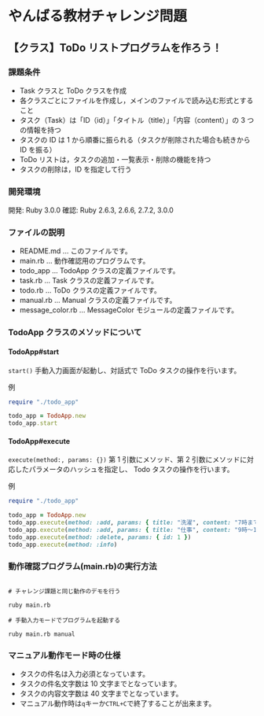 # やんばる教材チャレンジ問題

## 【クラス】ToDo リストプログラムを作ろう！

### 課題条件

- Task クラスと ToDo クラスを作成
- 各クラスごとにファイルを作成し，メインのファイルで読み込む形式とすること
- タスク（Task）は「ID（id）」「タイトル（title）」「内容（content）」の 3 つの情報を持つ
- タスクの ID は 1 から順番に振られる（タスクが削除された場合も続きから ID を振る）
- ToDo リストは，タスクの追加・一覧表示・削除の機能を持つ
- タスクの削除は，ID を指定して行う

### 開発環境

開発: Ruby 3.0.0
確認: Ruby 2.6.3, 2.6.6, 2.7.2, 3.0.0

### ファイルの説明

- README.md ... このファイルです。
- main.rb ... 動作確認用のプログラムです。
- todo_app ... TodoApp クラスの定義ファイルです。
- task.rb ... Task クラスの定義ファイルです。
- todo.rb ... ToDo クラスの定義ファイルです。
- manual.rb ... Manual クラスの定義ファイルです。
- message_color.rb ... MessageColor モジュールの定義ファイルです。

### TodoApp クラスのメソッドについて

#### TodoApp#start

`start()`
手動入力画面が起動し、対話式で ToDo タスクの操作を行います。

例

```ruby
require "./todo_app"

todo_app = TodoApp.new
todo_app.start
```

#### TodoApp#execute

`execute(method:, params: {})`
第 1 引数にメソッド、第 2 引数にメソッドに対応したパラメータのハッシュを指定し、 Todo タスクの操作を行います。

例

```ruby
require "./todo_app"

todo_app = TodoApp.new
todo_app.execute(method: :add, params: { title: "洗濯", content: "7時までに干し終える" })
todo_app.execute(method: :add, params: { title: "仕事", content: "9時〜18時" })
todo_app.execute(method: :delete, params: { id: 1 })
todo_app.execute(method: :info)
```

### 動作確認プログラム(main.rb)の実行方法

```

# チャレンジ課題と同じ動作のデモを行う

ruby main.rb

# 手動入力モードでプログラムを起動する

ruby main.rb manual

```

### マニュアル動作モード時の仕様

- タスクの件名は入力必須となっています。
- タスクの件名文字数は 10 文字までとなっています。
- タスクの内容文字数は 40 文字までとなっています。
- マニュアル動作時は`q`キーか`CTRL+C`で終了することが出来ます。
